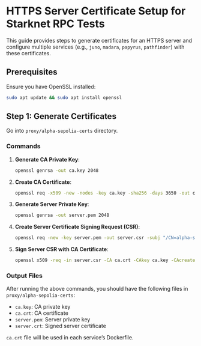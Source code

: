# HTTPS Server Certificate Setup for Starknet RPC Tests

This guide provides steps to generate certificates for an HTTPS server and configure multiple services (e.g., `juno`, `madara`, `papyrus`, `pathfinder`) with these certificates.

## Prerequisites

Ensure you have OpenSSL installed:

```bash
sudo apt update && sudo apt install openssl
```

## Step 1: Generate Certificates

Go into `proxy/alpha-sepolia-certs` directory.

### Commands

1. **Generate CA Private Key**:

   ```bash
   openssl genrsa -out ca.key 2048
   ```

2. **Create CA Certificate**:

   ```bash
   openssl req -x509 -new -nodes -key ca.key -sha256 -days 3650 -out ca.crt -subj "/CN=alpha-sepolia.starknet.io"
   ```

3. **Generate Server Private Key**:

   ```bash
   openssl genrsa -out server.pem 2048
   ```

4. **Create Server Certificate Signing Request (CSR)**:

   ```bash
   openssl req -new -key server.pem -out server.csr -subj "/CN=alpha-sepolia.starknet.io"
   ```

5. **Sign Server CSR with CA Certificate**:
   ```bash
   openssl x509 -req -in server.csr -CA ca.crt -CAkey ca.key -CAcreateserial -out server.crt
   ```

### Output Files

After running the above commands, you should have the following files in `proxy/alpha-sepolia-certs`:

- `ca.key`: CA private key
- `ca.crt`: CA certificate
- `server.pem`: Server private key
- `server.crt`: Signed server certificate

`ca.crt` file will be used in each service’s Dockerfile.
